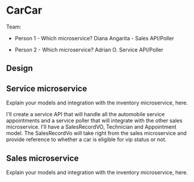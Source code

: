 # CarCar

Team:

* Person 1 - Which microservice?
Diana Angarita - Sales API/Poller

* Person 2 - Which microservice?
Adrian O. Service API/Poller

## Design

## Service microservice

Explain your models and integration with the inventory
microservice, here.

I'll create a service API that will handle all the automobile service appointments and a service poller that will integrate with the other sales microservice. I'll have a SalesRecordVO, Technician and Appointment model. The SalesRecordVo will take right from the sales microservice and provide reference to whether a car is eligible for vip status or not.




## Sales microservice

Explain your models and integration with the inventory
microservice, here.
